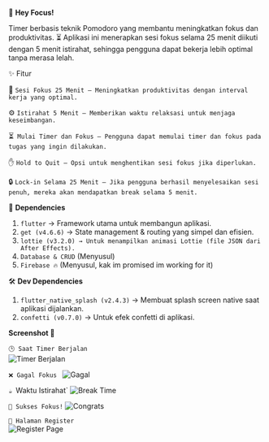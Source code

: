 📌 **Hey Focus!**

Timer berbasis teknik Pomodoro yang membantu meningkatkan fokus dan produktivitas. ⏳
Aplikasi ini menerapkan sesi fokus selama 25 menit diikuti dengan 5 menit istirahat, sehingga pengguna dapat bekerja lebih optimal tanpa merasa lelah.

✨ Fitur

🌟 `Sesi Fokus 25 Menit – Meningkatkan produktivitas dengan interval kerja yang optimal.`

⚙️ `Istirahat 5 Menit – Memberikan waktu relaksasi untuk menjaga keseimbangan.`

⏳` Mulai Timer dan Fokus – Pengguna dapat memulai timer dan fokus pada tugas yang ingin dilakukan.`

✋ `Hold to Quit – Opsi untuk menghentikan sesi fokus jika diperlukan.`

🔒 `Lock-in Selama 25 Menit – Jika pengguna berhasil menyelesaikan sesi penuh, mereka akan mendapatkan break selama 5 menit.`

📌 **Dependencies**

1. `flutter` -> Framework utama untuk membangun aplikasi.
2. `get (v4.6.6)` → State management & routing yang simpel dan efisien.
3. `lottie (v3.2.0) → Untuk menampilkan animasi Lottie (file JSON dari After Effects).`
4. `Database & CRUD` (Menyusul)
5. `Firebase 🔥` (Menyusul, kak im promised im working for it)

🛠️ **Dev Dependencies**

1. `flutter_native_splash (v2.4.3)` → Membuat splash screen native saat aplikasi dijalankan.
2. `confetti (v0.7.0)` → Untuk efek confetti di aplikasi.

**Screenshot 📸**

`🕒 Saat Timer Berjalan`  
![Timer Berjalan](assets/images/timer_run.jpeg)

`❌ Gagal Fokus `
![Gagal](assets/images/failed.jpeg)

`☕ `Waktu Istirahat`
![Break Time](assets/images/break.png)

`🎉 Sukses Fokus!`
![Congrats](assets/images/congrats.jpeg)

`📝 Halaman Register`  
![Register Page](assets/images/regist.jpeg)
